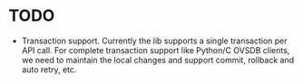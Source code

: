 TODO
======

- Transaction support. Currently the lib supports a single transaction per API call.
  For complete transaction support like Python/C OVSDB clients, we need to maintain the
  local changes and support commit, rollback and auto retry, etc.

